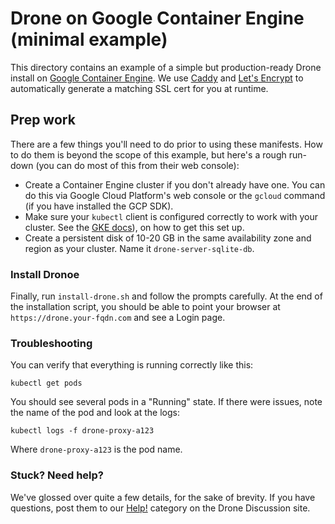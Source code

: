 # Drone on Google Container Engine (minimal example)

This directory contains an example of a simple but production-ready Drone
install on [Google Container Engine](https://cloud.google.com/container-engine/).
We use [Caddy](https://caddyserver.com/) and
[Let's Encrypt](https://letsencrypt.org/) to automatically generate a matching
SSL cert for you at runtime.

## Prep work

There are a few things you'll need to do prior to using these manifests.
How to do them is beyond the scope of this example, but here's a rough
run-down (you can do most of this from their web console):

* Create a Container Engine cluster if you don't already have one. You can
  do this via Google Cloud Platform's web console or the `gcloud` command (if
  you have installed the GCP SDK).
* Make sure your ``kubectl`` client is configured correctly to work with
  your cluster. See the
  [GKE docs](https://cloud.google.com/container-engine/docs/before-you-begin)),
  on how to get this set up.
* Create a persistent disk of 10-20 GB in the same availability zone and
  region as your cluster. Name it `drone-server-sqlite-db`.

### Install Dronoe

Finally, run `install-drone.sh` and follow the prompts carefully. At the
end of the installation script, you should be able to point your browser at
`https://drone.your-fqdn.com` and see a Login page.

### Troubleshooting

You can verify that everything is running correctly like this:

```
kubectl get pods
```

You should see several pods in a "Running" state. If there were issues,
note the name of the pod and look at the logs:

```
kubectl logs -f drone-proxy-a123
```

Where ``drone-proxy-a123`` is the pod name.


### Stuck? Need help?

We've glossed over quite a few details, for the sake of brevity. If you
have questions, post them to our [Help!](https://discuss.drone.io/c/help)
category on the Drone Discussion site.
